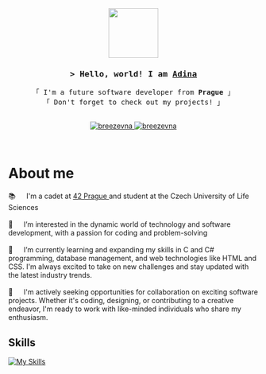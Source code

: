 
 <div id="header" align="center">
  <img src="https://media.giphy.com/media/Uaxj062PavgqZRhVkS/giphy.gif" width="100"/>
</div>

<!-- Intro  -->
<h3 align="center">
        <samp>&gt; Hello, world! I am
                <b><a target="_blank" href="https://www.linkedin.com/in/breezevna/">Adina</a></b>
        </samp>
</h3>


<p align="center"> 
  <samp>
    <a>「 I'm a future software developer from <b>Prague</b> 」</a>
    <br>
    「 Don't forget to check out my projects! 」
    <br>
    <br>
  </samp>
</p>

<p align="center">
 <a href="https://www.linkedin.com/in/breezevna/" target="_blank">
  <img src="https://img.shields.io/badge/LinkedIn-0077B5?style=for-the-badge&logo=linkedin&logoColor=white" alt="breezevna"/>
 <a href="https://www.instagram.com/breezevnaa/" target="_blank">
  <img src="https://img.shields.io/badge/Instagram-fe4164?style=for-the-badge&logo=instagram&logoColor=white" alt="breezevna" />
 </a> 
</p>
<br />

<!-- About Section -->
 # About me
 
<p>

 📚 &emsp; I'm a cadet at <a href = "https://www.42prague.com/"> 42 Prague </a> and student at the Czech University of Life Sciences                 <br/><br/>
 👀 &emsp; I’m interested in the dynamic world of technology and software development, with a passion for coding and problem-solving<br/><br/>
 🌱 &emsp; I’m currently learning and expanding my skills in C and C# programming, database management, and web technologies like HTML and CSS. I'm always excited to take on new challenges and stay updated with the latest industry trends.<br/><br/>
 💞️ &emsp; I'm actively seeking opportunities for collaboration on exciting software projects. Whether it's coding, designing, or contributing to a creative endeavor, I'm ready to work with like-minded individuals who share my enthusiasm.
</p>


## Skills

[![My Skills](https://skillicons.dev/icons?i=cs,c,html,css,ps,ae,py,vscode,github,dotnet)](https://skillicons.dev)


